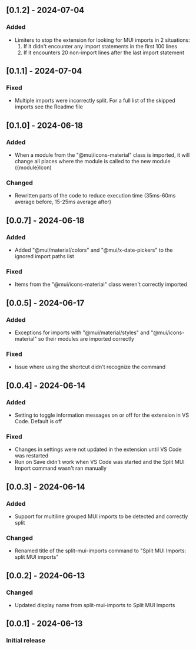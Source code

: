 ## [0.1.2] - 2024-07-04
### Added
- Limiters to stop the extension for looking for MUI imports in 2 situations:
    1. If it didn't encounter any import statements in the first 100 lines
    2. If it encounters 20 non-import lines after the last import statement

## [0.1.1] - 2024-07-04
### Fixed
- Multiple imports were incorrectly split. For a full list of the skipped imports see the Readme file

## [0.1.0] - 2024-06-18
### Added
- When a module from the "@mui/icons-material" class is imported, it will change all places where the module is called to the new module ({module}Icon)
### Changed
- Rewritten parts of the code to reduce execution time (35ms-60ms average before, 15-25ms average after)

## [0.0.7] - 2024-06-18
### Added
- Added "@mui/material/colors" and "@mui/x-date-pickers" to the ignored import paths list
### Fixed
- Items from the "@mui/icons-material" class weren't correctly imported

## [0.0.5] - 2024-06-17
### Added	
- Exceptions for imports with "@mui/material/styles" and "@mui/icons-material" so their modules are imported correctly
### Fixed
- Issue where using the shortcut didn't recognize the command

## [0.0.4] - 2024-06-14
### Added
- Setting to toggle information messages on or off for the extension in VS Code. Default is off
### Fixed
- Changes in settings were not updated in the extension until VS Code was restarted
- Run on Save didn't work when VS Code was started and the Split MUI Import command wasn't ran manually

## [0.0.3] - 2024-06-14
### Added
- Support for multiline grouped MUI imports to be detected and correctly split
### Changed
- Renamed title of the split-mui-imports command to "Split MUI Imports: split MUI imports"

## [0.0.2] - 2024-06-13
### Changed
- Updated display name from split-mui-imports to Split MUI Imports

## [0.0.1] - 2024-06-13
### Initial release
